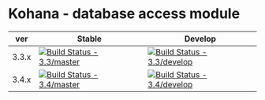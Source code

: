 # Kohana - database access module

| ver   | Stable                                                                                                                               | Develop                                                                                                                                |
|-------|--------------------------------------------------------------------------------------------------------------------------------------|----------------------------------------------------------------------------------------------------------------------------------------|
| 3.3.x | [![Build Status - 3.3/master](https://travis-ci.org/kohana/database.svg?branch=3.3%2Fmaster)](https://travis-ci.org/kohana/database) | [![Build Status - 3.3/develop](https://travis-ci.org/kohana/database.svg?branch=3.3%2Fdevelop)](https://travis-ci.org/kohana/database) |
| 3.4.x | [![Build Status - 3.4/master](https://travis-ci.org/kohana/database.svg?branch=3.4%2Fmaster)](https://travis-ci.org/kohana/database) | [![Build Status - 3.4/develop](https://travis-ci.org/kohana/database.svg?branch=3.4%2Fdevelop)](https://travis-ci.org/kohana/database) |
